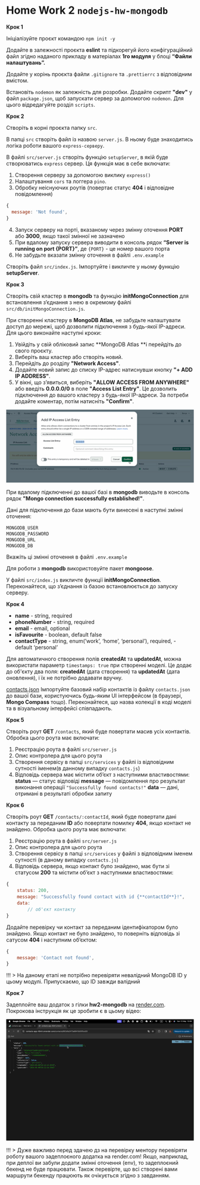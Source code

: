 # Home Work 2 `nodejs-hw-mongodb`

**Крок 1**

Ініціалізуйте проєкт командою `npm init -y`

Додайте в залежності проєкта **eslint** та підкорегуй його конфігураційний файл згідно наданого прикладу в матеріалах **1го модуля** у блоці **“Файли налаштувань”.**

Додайте у корінь проєкта файли `.gitignore` та `.prettierrc` з відповідним вмістом.

Встановіть `nodemon` як залежність для розробки. Додайте скрипт **"dev"** у файл `package.json`, щоб запускати сервер за допомогою `nodemon`. Для цього відредагуйте розділ `scripts`.

**Крок 2**

Створіть в корні проєкта папку `src`.

В папці `src` створіть файл із назвою `server.js`. В ньому буде знаходитись логіка роботи вашого `express-серверу`.

В файлі `src/server.js` створіть функцію `setupServer`, в якій буде створюватись `express` сервер. Ця функція має в себе включати:

1. Створення серверу за допомогою виклику `express()`
2. Налаштування `cors` та логгера `pino`.
3. Обробку неіснуючих роутів (повертає статус **404** і відповідне повідомлення)
```js
{
  message: 'Not found',
}
```
4. Запуск серверу на порті, вказаному через змінну оточення **PORT** або **3000**, якщо такої змінної не зазначено
5. При вдалому запуску сервера виводити в консоль рядок **“Server is running on port {PORT}”**, де `{PORT}` - це номер вашого порта
6. Не забудьте вказати змінну оточення в файлі `.env.example`

Створіть файл `src/index.js`. Імпортуйте і викличте у ньому функцію **setupServer**.


**Крок 3**

Створіть свій кластер в **mongodb** та функцію **initMongoConnection** для встановлення зʼєднання з нею в окремому файлі `src/db/initMongoConnection.js`.



При створенні кластеру в **MongoDB Atlas**, не забудьте налаштувати доступ до мережі, щоб дозволити підключення з будь-якої IP-адреси. Для цього виконайте наступні кроки:

1. Увійдіть у свій обліковий запис **MongoDB Atlas **і перейдіть до свого проєкту.
2. Виберіть ваш кластер або створіть новий.
3. Перейдіть до розділу **"Network Access"**.
4. Додайте новий запис до списку IP-адрес натиснувши кнопку **"+ ADD IP ADDRESS"**.
5. У вікні, що з’явиться, виберіть **"ALLOW ACCESS FROM ANYWHERE"** або введіть **0.0.0.0/0** в поле **"Access List Entry"**. Це дозволить підключення до вашого кластеру з будь-якої IP-адреси.
За потреби додайте коментар, потім натисніть **"Confirm"**.

![alt text](/assets/image.png)

При вдалому підключенні до вашої базі в **mongodb** виводьте в консоль рядок **"Mongo connection successfully established!"**.

Дані для підключення до бази мають бути винесені в наступні змінні оточення:
```.env
MONGODB_USER
MONGODB_PASSWORD
MONGODB_URL
MONGODB_DB
```
Вкажіть ці змінні оточення в файлі `.env.example`

Для роботи з **mongodb** використовуйте пакет **mongoose**.

У файлі `src/index.js` викличте функції **initMongoConnection**. Переконайтеся, що зʼєднання із базою встановлюється до запуску серверу.

**Крок 4**

- **name** - string, required
- **phoneNumber** - string, required
- **email** - email, optional
- **isFavourite** - boolean, default false
- **contactType** - string, enum(’work’, ‘home’, ‘personal’), required, - default ‘personal’

Для автоматичного створення полів **createdAt** та **updatedAt**, можна використати параметр `timestamps: true` при створенні моделі. Це додає до об'єкту два поля: **createdAt** (дата створення) та **updatedAt** (дата оновлення), і їх не потрібно додавати вручну.

[contacts.json](https://drive.google.com/file/d/1oTu7HLIViJ5-X4QjzEEOFJoDjbK5vk_J/view)
Імпортуйте базовий набір контактів із файлу `contacts.json` до вашої бази, користуючись будь-яким UI інтерфейсом (в браузері, **Mongo Compass** тощо). Переконайтеся, що назва колекції в коді моделі та в візуальному інтерфейсі співпадають.

**Крок 5**

Створіть роут **GET** `/contacts`, який буде повертати масив усіх контактів. Обробка цього роута має включати:

1. Реєстрацію роута в файлі `src/server.js`
2. Опис контролера для цього роута
3. Створення сервісу в папці `src/services` у файлі із відповідним сутності іменем(в данному випадку `contacts.js`)
4. Відповідь сервера має містити об’єкт з наступними властивостями:
**status** — статус відповіді
**message** — повідомлення про результат виконання операції `"Successfully found contacts!"`
**data** — дані, отримані в результаті обробки запиту

**Крок 6**

Створіть роут **GET** `/contacts/:contactId`, який буде повертати дані контакту за переданим **ID** або повертати помилку **404**, якщо контакт не знайдено. Обробка цього роута має включати:

1. Реєстрацію роута в файлі `src/server.js`
2. Опис контролера для цього роута
3. Створення сервісу в папці `src/services` у файлі з відповідним іменем сутності (в даному випадку `contacts.js`)
4. Відповідь сервера, якщо контакт було знайдено, має бути зі статусом **200** та містити об’єкт з наступними властивостями:

```js
{
	status: 200,
	message: "Successfully found contact with id {**contactId**}!",
	data:
		// об'єкт контакту
}
```
Додайте перевірку чи контакт за переданим ідентифікатором було знайдено. Якщо контакт не було знайдено, то поверніть відповідь зі сатусом **404** і наступним об’єктом:

```js
{
	message: 'Contact not found',
}
```

!!! > На даному етапі не потрібно перевіряти невалідний MongoDB ID у цьому модулі. Припускаємо, що ID завжди валідний

**Крок 7**

Задеплойте ваш додаток з гілки **hw2-mongodb** на [render.com](https://render.com/). Покрокова інструкція як це зробити є в цьому відео:

![alt text](/assets/image-1.png)

!!! > Дуже важливо перед здачею дз на перевірку ментору перевіряти роботу вашого задеплоєного додатка на render.com! Якщо, наприклад, при деплої ви забули додати змінні оточення (env), то задеплоєний бекенд не буде працювати. Також перевірте, що всі створені вами маршрути бекенду працюють як очікується згідно з завданням.

